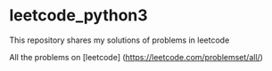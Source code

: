 # leetcode_python3
This repository shares my solutions of problems in leetcode 


All the problems on [leetcode] (https://leetcode.com/problemset/all/)
